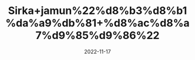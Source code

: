 ---
title: 'Sirka+jamun%22%d8%b3%d8%b1%da%a9%db%81+%d8%ac%d8%a7%d9%85%d9%86%22'
date: '2022-11-17' 
metatag: '' 
inventory: '0' 
draft: false 
# meta description 
shortDescripton: ''
description: 'Sirka%22vinegar'
longdescription: ''
tags: ''
brand: ''
subCategory: ''
sellCount: '0'
featured: True
# product Price
price: '250.0'
# Product Short Description
shortDescription: ''
productID: '95C2204D-0B4E-ED11-996A-005056B3A416'
type: 'products'
category: 'Sirka%22vinegar' 
thumnailproduct: 'https://eraconnect.blob.core.windows.net/product-images/aminsaddiquidawakhana/3f2858fe-8fee-4f15-b6ff-45bfee6af7e1.webp' 
images:
  - image: 'https://eraconnect.blob.core.windows.net/product-images/aminsaddiquidawakhana/3f2858fe-8fee-4f15-b6ff-45bfee6af7e1.webp'  
Variants:
---